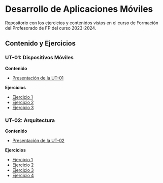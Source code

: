 # Desarrollo de Aplicaciones Móviles

Repositorio con los ejercicios y contenidos vistos en el curso de Formación del Profesorado de FP
del curso 2023-2024.

## Contenido y Ejercicios

### UT-01: Dispositivos Móviles

**Contenido**
- [Presentación de la UT-01](docs/ut01/ut1.pdf)

**Ejercicios**
- [Ejercicio 1](docs/ut01/ut1-ej1.pdf)
- [Ejercicio 2](docs/ut01/ut1-ej2.pdf)
- [Ejercicio 3](docs/ut01/ut1-ej3.pdf)

### UT-02: Arquitectura

**Contenido**
- [Presentación de la UT-02](docs/ut02/ut2.pdf)

**Ejercicios**
- [Ejercicio 1](docs/ut02/ut2-ej1.pdf)
- [Ejercicio 2](docs/ut02/ut2-ej2.pdf)
- [Ejercicio 3](docs/ut02/ut2-ej3.pdf)
- [Ejercicio 4](docs/ut02/ut2-ej4.pdf)